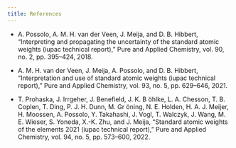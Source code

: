 ```yaml
---
title: References
---
```


* A. Possolo, A. M. H. van der Veen, J. Meija, and D. B. Hibbert, “Interpreting and propagating the uncertainty of the standard atomic weights (iupac technical report),” Pure and Applied Chemistry, vol. 90, no. 2, pp. 395–424, 2018.

* A. M. H. van der Veen, J. Meija, A. Possolo, and D. B. Hibbert, “Interpretation and use of standard atomic weights (iupac technical report),” Pure and Applied Chemistry, vol. 93, no. 5, pp. 629–646, 2021.

* T. Prohaska, J. Irrgeher, J. Benefield, J. K. B ̈ohlke, L. A. Chesson, T. B. Coplen, T. Ding, P. J. H. Dunn, M. Gr ̈oning, N. E. Holden, H. A. J. Meijer, H. Moossen, A. Possolo, Y. Takahashi, J. Vogl, T. Walczyk, J. Wang, M. E. Wieser, S. Yoneda, X.-K. Zhu, and J. Meija, “Standard atomic weights of the elements 2021 (iupac technical report),” Pure and Applied Chemistry, vol. 94, no. 5, pp. 573–600, 2022.
